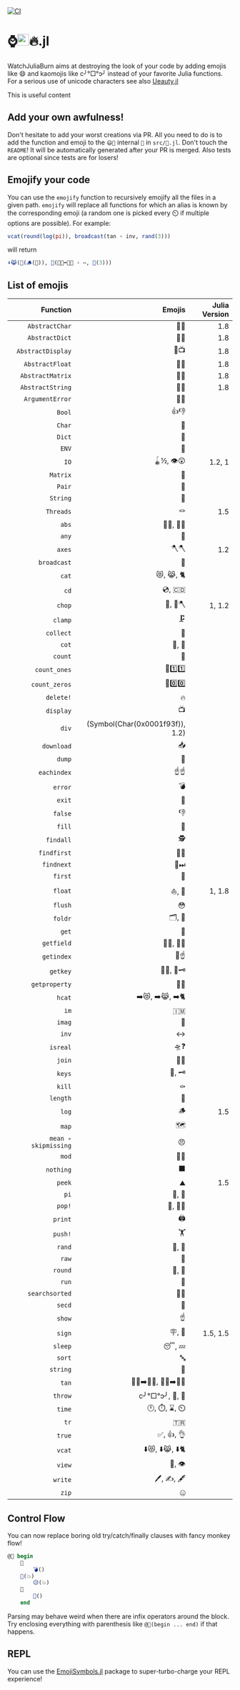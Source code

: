 [![CI](https://github.com/theogf/WatchJuliaBurn.jl/actions/workflows/CI.yml/badge.svg)](https://github.com/theogf/WatchJuliaBurn.jl/actions/workflows/CI.yml)
# ⌚<img src="https://raw.githubusercontent.com/JuliaLang/julia/master/doc/src/assets/julia.ico" height="26"/>🔥.jl

WatchJuliaBurn aims at destroying the look of your code by adding emojis like :smile: and kaomojis like c╯°□°ↄ╯ instead of your favorite Julia functions.
For a serious use of unicode characters see also [Ueauty.jl](https://gitlab.com/ExpandingMan/Ueauty.jl)

This is useful content

## Add your own awfulness!

Don't hesitate to add your worst creations via PR. All you need to do is to add the function and emoji to the `😃📖` internal `📖` in `src/📖.jl`. Don't touch the `README`!
It will be automatically generated after your PR is merged. Also tests are optional since tests are for losers!

## Emojify your code

You can use the `emojify` function to recursively emojify all the files in a given path. `emojify` will replace all functions for which an alias is known
by the corresponding emoji (a random one is picked every ⏲️ if multiple options are possible).
For example:

```julia
vcat(round(log(pi)), broadcast(tan ∘ inv, rand(3)))
```

will return

```julia
⬇️😹(🎠(🪵(🥧)), 📡(👩🏻➡️👩🏽 ∘ ↔, 🎲(3)))
```

## List of emojis

|             Function |                          Emojis | Julia Version |
| --------------------:| -------------------------------:| -------------:|
|       `AbstractChar` |                              🫥🚗 |           1.8 |
|       `AbstractDict` |                              🫥📖 |           1.8 |
|    `AbstractDisplay` |                              🫥📺 |           1.8 |
|      `AbstractFloat` |                              🫥🛟 |           1.8 |
|     `AbstractMatrix` |                              🫥🔢 |           1.8 |
|     `AbstractString` |                              🫥🧵 |           1.8 |
|      `ArgumentError` |                              💬🚨 |               |
|               `Bool` |                              👍👎 |               |
|               `Char` |                               🚗 |               |
|               `Dict` |                               📖 |               |
|                `ENV` |                               🧧 |               |
|                 `IO` |                         🪀½, 👁️😲 |        1.2, 1 |
|             `Matrix` |                               🔢 |               |
|               `Pair` |                               🍐 |               |
|             `String` |                               🧵 |               |
|            `Threads` |                               🪢 |           1.5 |
|                `abs` |                          👔💪, 🎽💪 |               |
|                `any` |                               👩 |               |
|               `axes` |                              🪓🪓 |           1.2 |
|          `broadcast` |                               📡 |               |
|                `cat` |                         😻, 😹, 🐈 |               |
|                 `cd` |                           💿, 🇨🇩 |               |
|               `chop` |                           🥢, 🌳🪓 |        1, 1.2 |
|              `clamp` |                              🗜️ |               |
|            `collect` |                               🧺 |               |
|                `cot` |                            🧥, 🥼 |               |
|              `count` |                               🧮 |               |
|         `count_ones` |                         🧮1️⃣1️⃣ |               |
|        `count_zeros` |                         🧮0️⃣0️⃣ |               |
|            `delete!` |                               🔥 |               |
|            `display` |                               📺 |               |
|                `div` | (Symbol(Char(0x0001f93f)), 1.2) |               |
|           `download` |                               📥 |               |
|               `dump` |                               💩 |               |
|          `eachindex` |                            ☝️☝️ |               |
|              `error` |                               💣 |               |
|               `exit` |                               🚪 |               |
|              `false` |                               👎 |               |
|               `fill` |                               🚰 |               |
|            `findall` |                              🕵️ |               |
|          `findfirst` |                              🔎🥇 |               |
|           `findnext` |                              🔎⏭ |               |
|              `first` |                               🥇 |               |
|              `float` |                           ⛵️, 🛟 |        1, 1.8 |
|              `flush` |                               😳 |               |
|              `foldr` |                            🗂, 📁 |               |
|                `get` |                               🤲 |               |
|           `getfield` |                          🤲🌽, 🤲🌾 |               |
|           `getindex` |                             🤲☝️ |               |
|             `getkey` |                          🤲🔑, 🤲🗝 |               |
|        `getproperty` |                              🤲🏡 |               |
|               `hcat` |                   ➡️😻, ➡️😹, ➡️🐈 |               |
|                 `im` |                              🇮🇲 |               |
|               `imag` |                               🔮 |               |
|                `inv` |                               ↔ |               |
|             `isreal` |                              🛸❓ |               |
|               `join` |                              🚪🚶 |               |
|               `keys` |                            🔑, 🗝 |               |
|               `kill` |                              ⚰️ |               |
|             `length` |                               📏 |               |
|                `log` |                               🪵 |           1.5 |
|                `map` |                               🗺 |               |
| `mean ∘ skipmissing` |                               😠 |               |
|                `mod` |                              🛵🔧 |               |
|            `nothing` |                               ⬛ |               |
|               `peek` |                              ⛰️ |           1.5 |
|                 `pi` |                            🥧, 🍰 |               |
|               `pop!` |                           🍾, 🏹🎈 |               |
|              `print` |                              🖨️ |               |
|              `push!` |                              🏋️ |               |
|               `rand` |                            🎰, 🎲 |               |
|                `raw` |                               🥩 |               |
|              `round` |                            🎠, 🔵 |               |
|                `run` |                               🏃 |               |
|       `searchsorted` |                              🔎🔤 |               |
|               `secd` |                               🥈 |               |
|               `show` |                              ☝️ |               |
|               `sign` |                            🪧, 🚏 |      1.5, 1.5 |
|              `sleep` |                            😴, 💤 |               |
|               `sort` |                               🔤 |               |
|             `string` |                               🎻 |               |
|                `tan` |                  🧑🏻➡️🧑🏽, 👩🏻➡️👩🏽 |               |
|              `throw` |                   c╯°□°ↄ╯, 🤮, 🚮 |               |
|               `time` |                    🕛, ⏱️, ⌛, ⏲️ |               |
|                 `tr` |                              🇹🇷 |               |
|               `true` |                         ✅, 👍, 👌 |               |
|               `vcat` |                   ⬇️😻, ⬇️😹, ⬇️🐈 |               |
|               `view` |                           👀, 👁️ |               |
|              `write` |                      🖊️, ✍️, 🖋️ |               |
|                `zip` |                               🤐 |               |
## Control Flow
You can now replace boring old try/catch/finally clauses with fancy monkey flow!

```julia
@🐒 begin
    🙈
    	💣()
    🙊(💥)
    	😥(💥)
    🙉
    	🍌()
    end
```

Parsing may behave weird when there are infix operators around the block. Try enclosing everything with parenthesis like `@🐒(begin ... end)` if that happens.

## REPL

You can use the [EmojiSymbols.jl](https://github.com/wookay/EmojiSymbols.jl) package to super-turbo-charge your REPL experience!
